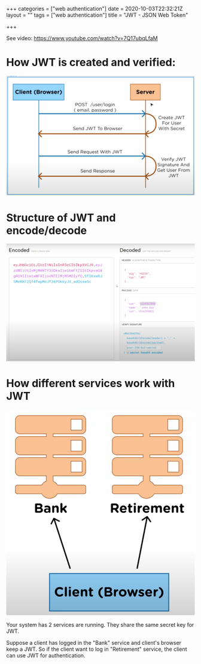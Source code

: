 +++
categories = ["web authentication"]
date = 2020-10-03T22:32:21Z
layout = ""
tags = ["web authentication"]
title = "JWT - JSON Web Token"

+++

See video: https://www.youtube.com/watch?v=7Q17ubqLfaM

# How JWT is created and verified:
![](/static/uploads/2020-10-03-22-35-04.png)

# Structure of JWT and encode/decode
![](/static/uploads/2020-10-03-22-36-57.png)

# How different services work with JWT
![](/static/uploads/2020-10-03-22-38-55.png)

Your system has 2 services are running. They share the same secret key for JWT.

Suppose a client has logged in the "Bank" service and client's browser keep a JWT. So if the client want to log in "Retirement" service, the client can use JWT for authentication.